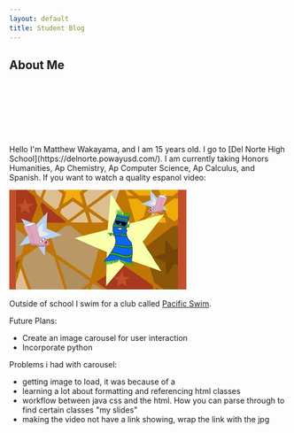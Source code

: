 ```yaml
---
layout: default
title: Student Blog
---
```






## **About Me**
<!-- ![K](images/ketchupAndRice.png) -->

 <p style="width:auto; height:auto; padding:50px"></p>
Hello I'm Matthew Wakayama, and I am 15 years old. I go to [Del Norte High School](https://delnorte.powayusd.com/). I am currently taking Honors Humanities, Ap Chemistry, Ap Computer Science, Ap Calculus, and Spanish. If you want to watch a quality espanol video:

[![billy](images/billyLabufanda.jpg)](https://www.youtube.com/watch?v=dBTGxLc-lv0)



 Outside of school I swim for a club called [Pacific Swim](https://pacificswim.com/). 

<!-- ![](images/spam.jpg) -->

Future Plans:
- Create an image carousel for user interaction
- Incorporate python 

Problems i had with carousel:
- getting image to load, it was because of a 
- learning a lot about formatting and referencing html classes 
- workflow between java css and the html. How you can parse through to find certain classes "my slides"
- making the video not have a link showing, wrap the link with the jpg


<!-- - Plans, Lists, [Scrum Boards](https://clickup.com/blog/scrum-board/) help you to track key events, show progress and record time.  Effort is a big part of your class grade.  Show plans and time spent!
- [Hacks(Todo)](https://levelup.gitconnected.com/six-ultimate-daily-hacks-for-every-programmer-60f5f10feae) enable you to stay in focus with key requirements of the class.  Each Hack will produce Tangibles.
- Tangibles or [Tangible Artifacts](https://en.wikipedia.org/wiki/Artifact_(software_development)) are things you accumulate as a learner and coder.  -->
